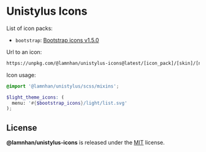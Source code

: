 # Unistylus Icons

List of icon packs:

- `bootstrap`: [Bootstrap icons v1.5.0](https://icons.getbootstrap.com/)

Url to an icon:

```html
https://unpkg.com/@lamnhan/unistylus-icons@latest/[icon_pack]/[skin]/[name].svg
```

Icon usage:

```scss
@import '@lamnhan/unistylus/scss/mixins';

$light_theme_icons: (
  menu: '#{$bootstrap_icons}/light/list.svg'
);
```

## License

**@lamnhan/unistylus-icons** is released under the [MIT](https://github.com/lamnhan/unistylus-icons/blob/master/LICENSE) license.
